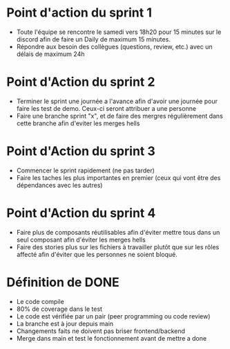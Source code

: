 # Point d'action du sprint 1

- Toute l'équipe se rencontre le samedi vers 18h20 pour 15 minutes sur le discord afin de faire un Daily de maximum 15 minutes.
- Répondre aux besoin des collègues (questions, review, etc.) avec un délais de maximum 24h

# Point d'Action du sprint 2
- Terminer le sprint une journée a l'avance afin d'avoir une journée pour faire les test de demo. Ceux-ci seront attribuer a une personne
- Faire une branche sprint "x", et de faire des mergres régulièrement dans cette branche afin d'eviter les merges hells

# Point d'Action du sprint 3
- Commencer le sprint rapidement (ne pas tarder)
- Faire les taches les plus importantes en premier (ceux qui vont être des dépendances avec les autres)

# Point d'Action du sprint 4
- Faire plus de composants réutilisables afin d'éviter mettre tous dans un seul composant afin d'éviter les merges hells
- Faire des stories plus sur les fichiers à travailler plutôt que sur les rôles affecté afin d'éviter que les personnes ne soient bloqué.

# Définition de DONE
- Le code compile
- 80% de coverage dans le test
- Le code est vérifiée par un pair (peer programming ou code review)
- La branche est à jour depuis main
- Changements faits ne doivent pas briser frontend/backend
- Merge dans main et test le fonctionnement avant de mettre a done
